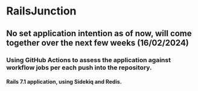 # RailsJunction

## No set application intention as of now, will come together over the next few weeks (16/02/2024)

### Using GitHub Actions to assess the application against workflow jobs per each push into the repository.

#### Rails 7.1 application, using Sidekiq and Redis.
